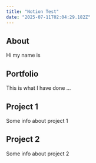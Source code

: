 ```yaml
---
title: "Notion Test"
date: "2025-07-11T02:04:29.182Z"
---
```



## About

Hi my name is


## Portfolio

This is what I have done …


## Project 1

Some info about project 1


## Project 2

Some info about project 2

